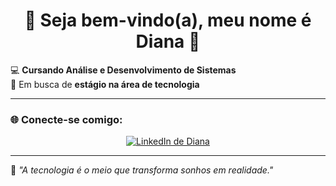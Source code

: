 <h1 align="center">🦋 Seja bem-vindo(a), meu nome é Diana 🦋</h1>

<p align="center">
  
</p>

💻 **Cursando Análise e Desenvolvimento de Sistemas**  
🚀 Em busca de **estágio na área de tecnologia**  


---

### 🌐 Conecte-se comigo:
<p align="center">
  <a href="https://www.linkedin.com/in/dianarcmello" target="_blank">
    <img src="https://img.shields.io/badge/LinkedIn-Diana%20Mello-blue?style=for-the-badge&logo=linkedin" alt="LinkedIn de Diana"/>
  </a>
</p>

---

🌸 *"A tecnologia é o meio que transforma sonhos em realidade."*


<!--
**diana-dev87/diana-dev87** is a ✨ _special_ ✨ repository because its `README.md` (this file) appears on your GitHub profile.

Here are some ideas to get you started:

- 🔭 I’m currently working on ...
- 🌱 I’m currently learning ...
- 👯 I’m looking to collaborate on ...
- 🤔 I’m looking for help with ...
- 💬 Ask me about ...
- 📫 How to reach me: ...
- 😄 Pronouns: ...
- ⚡ Fun fact: ...
-->
